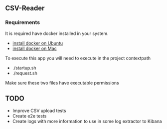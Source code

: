 ## CSV-Reader

### Requirements

It is required have docker installed in your system. 

- [install docker on Ubuntu](https://docs.docker.com/engine/install/ubuntu/)
- [install docker on Mac](https://docs.docker.com/desktop/mac/install/)


To execute this app you will need to execute in the project contextpath 
 - ./startup.sh
 - ./request.sh

Make sure these two files have executable permissions

## TODO

- Improve CSV upload tests
- Create e2e tests
- Create logs with more information to use in some log extractor to Kibana
